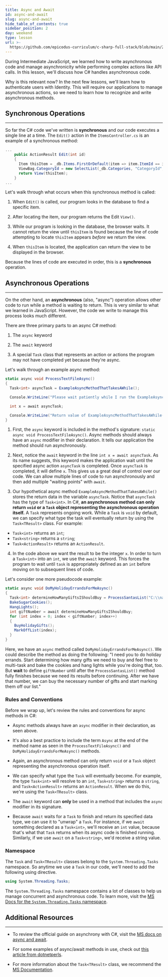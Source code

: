 ```yaml
---
title: Async and Await
id: async-and-await
slug: async-and-await
hide_table_of_contents: true
sidebar_position: 2
day: weekend
type: lesson
url: >-
  https://github.com/epicodus-curriculum/c-sharp-full-stack/blob/main/2b_async_and_await.md
---
```


During Intermediate JavaScript, we learned how to write asynchronous code and manage asynchronicity while performing complex actions like API calls. In this lesson, we'll discuss how C# handles asynchronous code.

Why is this relevant now? In the next few lessons, we'll learn how to authenticate users with Identity. This will require our applications to manage asynchronous actions, so we need to learn how to recognize and write asynchronous methods.

## Synchronous Operations
---

So far the C# code we've written is **synchronous** and our code executes a single line at a time. The `Edit()` action in the `ItemsController.cs` is an example of a synchronous method:

```csharp
...
    public ActionResult Edit(int id)
    {
      Item thisItem = _db.Items.FirstOrDefault(item => item.ItemId == id);
      ViewBag.CategoryId = new SelectList(_db.Categories, "CategoryId", "Name");
      return View(thisItem);
    }
...
```

Let's walk through what occurs when this synchronous method is called:

1. When `Edit()` is called, our program looks in the database to find a specific item.

2. After locating the item, our program returns the Edit `View()`.

3. While our program is looking in the database, the browser waits. It cannot return the view until `thisItem` is found because the line of code attempting to locate `thisItem` appears _before_ we return the view.

4. When `thisItem` is located, the application can return the view to be displayed in the browser.

Because the lines of code are executed in order, this is a **synchronous** operation.

## Asynchronous Operations
---

On the other hand, an **asynchronous** (also, "async") operation allows other code to run while a method is waiting to return.
This is very similar to what we learned in JavaScript. However, the code we write to manage this process looks much different.

There are three primary parts to an async C# method:

1. The `async` keyword

2. The `await` keyword

3. A special `Task` class that represents an action or actions the program may not have completed yet because they're async.

Let's walk through an example async method:

```csharp
static async void ProcessTextFileAsync()
{
  Task<int> asyncTask = ExampleAsyncMethodThatTakesAWhile();

  Console.WriteLine("Please wait patiently while I run the ExampleAsyncMethodThatTakesAWhile().");

  int x = await asyncTask;

  Console.WriteLine("Return value of ExampleAsyncMethodThatTakesAWhile(): " + x);
}
```

1. First, the `async` keyword is included in the method's signature: `static async void ProcessTextFileAsync()`. Async methods should always have an `async` modifier in their declaration. It tells our application the method should run asynchronously.

2. Next, notice the `await` keyword in the line `int x = await asyncTask`. As its name suggests, this keyword makes the application wait until the specified async action `asyncTask` is completed. Once `asyncTask` is completed, it will define `x`. This gives us a great deal of control over our code. We can allow multiple lines of code to run asynchronously and then add multiple "waiting points" with `await`.

3. Our hypothetical async method `ExampleAsyncMethodThatTakesAWhile()` stores the return data in the variable `asyncTask`. Notice that `asyncTask` has the type of `Task<int>`. In C#, **an asynchronous method can only return `void` or a `Task` object representing the asynchronous operation itself.** A `Task` represents ongoing work. While a `Task` is `void` by default, we can specify what type the task will eventually return by using the `Task<TResult>` class. For example:
  * `Task<int>` returns an `int`;
  * `Task<string>` returns a `string`;
  * `Task<ActionResult>` returns an `ActionResult`.
  
4. In the code above we want the result to be the integer `x`. In order to turn a `Task<int>` into an `int`, we use the `await` keyword. This forces the program to wait until `task` is appropriately defined as an `int` before moving on to subsequent lines of code.

Let's consider one more pseudocode example:

```csharp
static async void DoMyHolidayErrandsForMeAsync()
{
  Task<int> determineHowManyGiftsIShouldBuy = ProcessSantasList("C:\\naughty_or_nice.txt");
  BakeSugarCookies();
  HangLights();
  int giftNumber = await determineHowManyGiftsIShouldBuy;
  for (int index = 0; index < giftNumber; index++)
  {
    BuyHolidayGifts();
    MarkOffList(index);
  }
}
```

Here, we have an `async` method called `DoMyHolidayErrandsForMeAsync()`. We could describe the method as doing the following: "I need you to do holiday errands. Start determining how many gifts we need to buy and feel free to multi-task and bake the cookies and hang lights while you're doing that, too. But **wait** to define `giftNumber` until after the `ProcessSantasList()` method fully finishes because we need its results before continuing. After we have that number, we can buy the necessary number of gifts and start marking them off our list."

### Rules and Conventions

Before we wrap up, let's review the rules and conventions for async methods in C#:

* Async methods always have an `async` modifier in their declaration, as seen above.

* It's also a best practice to include the term `Async` at the end of the method name as seen in the `ProcessTextFileAsync()` and `DoMyHolidayErrandsForMeAsync()` methods.

* Again, an asynchronous method can only return `void` or a `Task` object representing the asynchronous operation itself.

* We can specify what type the `Task` will eventually become. For example, the type `Task<int>` will resolve to an `int`, `Task<string>` returns a `string`, and `Task<ActionResult>` returns an `ActionResult`. When we do this, we're using the `Task<TResult>` class.

* The `await` keyword can **only** be used in a method that includes the `async` modifier in its signature.

* Because `await` waits for a `Task` to finish and return its specified data type, we can use it to "unwrap" a `Task`. For instance, if we `await` something declared as a `Task<int>`, we'll receive an `int` value, because that's what that `Task` returns when its async code is finished running. Similarly, if we use `await` on a `Task<string>`, we'd receive a string value.

### Namespace

The `Task` and `Task<TResult>` classes belong to the `System.Threading.Tasks` namespace. So anytime we use a `Task` in our code, we'll need to add the following using directive.

```cs
using System.Threading.Tasks;
```

The `System.Threading.Tasks` namespace contains a lot of classes to help us manage concurrent and asynchronous code. To learn more, visit the [MS Docs for the `System.Threading.Tasks` namespace](https://learn.microsoft.com/en-us/dotnet/api/system.threading.tasks?view=net-6.0).

## Additional Resources
---

* To review the official guide on asynchrony with C#, visit the [MS docs on async and await](https://learn.microsoft.com/en-us/dotnet/csharp/programming-guide/concepts/async/). 

* For some examples of async/await methods in use, check out [this article from dotnetperls](http://www.dotnetperls.com/async).

* For more information about the `Task<TResult>` class, we recommend the [MS Documentation](https://learn.microsoft.com/en-us/dotnet/api/system.threading.tasks.task-1?view=net-6.0).
